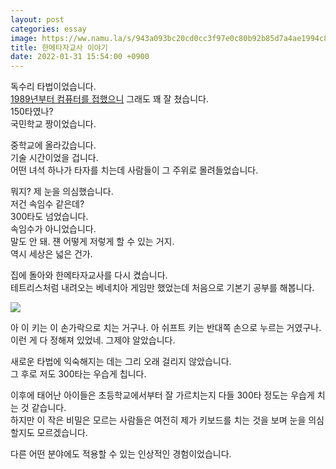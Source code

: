 ```yaml
---
layout: post
categories: essay
image: https://ww.namu.la/s/943a093bc20cd0cc3f97e0c80b92b85d7a4ae1994c8429efff59a23304db9c8c4e2cbfd712128a82e37259f10792fe60105e49d6cf1d6770d2ce18d8bba4e68397463bedb55d597e3bc7b621b7ff3ec727e683dcac268b043fd2341aacdd863a
title: 한메타자교사 이야기
date: 2022-01-31 15:54:00 +0900
---
```

독수리 타법이었습니다.  
[1989년부터 컴퓨터를 접했으니](/essay/2021/08/23/%EC%B2%AB-%EC%BB%B4%ED%93%A8%ED%84%B0%EC%9D%98-%EC%B6%94%EC%96%B5.html) 그래도 꽤 잘 쳤습니다.  
150타였나?  
국민학교 짱이었습니다.

중학교에 올라갔습니다.  
기술 시간이었을 겁니다.  
어떤 녀석 하나가 타자를 치는데 사람들이 그 주위로 몰려들었습니다.

뭐지? 제 눈을 의심했습니다.  
저건 속임수 같은데?  
300타도 넘었습니다.  
속임수가 아니었습니다.  
말도 안 돼. 쟨 어떻게 저렇게 할 수 있는 거지.  
역시 세상은 넓은 건가.

집에 돌아와 한메타자교사를 다시 켰습니다.  
테트리스처럼 내려오는 베네치아 게임만 했었는데 처음으로 기본기 공부를 해봅니다.

![](https://ww.namu.la/s/943a093bc20cd0cc3f97e0c80b92b85d7a4ae1994c8429efff59a23304db9c8c4e2cbfd712128a82e37259f10792fe60105e49d6cf1d6770d2ce18d8bba4e68397463bedb55d597e3bc7b621b7ff3ec727e683dcac268b043fd2341aacdd863a)

아 이 키는 이 손가락으로 치는 거구나. 아 쉬프트 키는 반대쪽 손으로 누르는 거였구나.   
이런 게 다 정해져 있었네. 그제야 알았습니다.

새로운 타법에 익숙해지는 데는 그리 오래 걸리지 않았습니다.  
그 후로 저도 300타는 우습게 칩니다.

이후에 태어난 아이들은 초등학교에서부터 잘 가르치는지 다들 300타 정도는 우습게 치는 것 같습니다.  
하지만 이 작은 비밀은 모르는 사람들은 여전히 제가 키보드를 치는 것을 보며 눈을 의심할지도 모르겠습니다.

다른 어떤 분야에도 적용할 수 있는 인상적인 경험이었습니다.